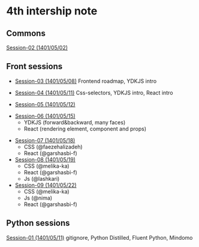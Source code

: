 # 4th intership note
## Commons
[Session-02 (1401/05/02)](commons/session-02-010502/)

## Front sessions
- [Session-03 (1401/05/08)](front/session-03/) Frontend roadmap, YDKJS intro
- [Session-04 (1401/05/11)](front/session-04/) Css-selectors, YDKJS intro, React intro

- [Session-05 (1401/05/12)](front/session-05/) 
* [Session-06 (1401/05/15)](front/session-06/) 
  - YDKJS (forward&backward, many faces)
  - React (rendering element, component and props)
- [Session-07 (1401/05/18)](front/session-07/) 
  - CSS (@faezehalizadeh)
  - React (@garshasbi-f)
- [Session-08 (1401/05/19)](front/session-08/) 
  - CSS (@melika-ka)
  - React (@garshasbi-f)
  - Js (@lashkari)
- [Session-09 (1401/05/22)](front/session-09/) 
  - CSS (@melika-ka)
  - Js (@nima)
  - React (@garshasbi-f)

## Python sessions
[Session-01 (1401/05/11)](https://github.com/Zarebin/internship-4-notes/blob/python-session-01/python/session-01.md) gitignore, Python Distilled, Fluent Python, Mindomo

